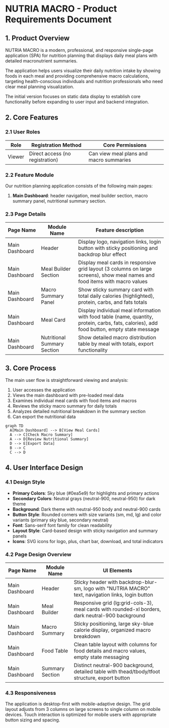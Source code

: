 # NUTRIA MACRO - Product Requirements Document

## 1. Product Overview

NUTRIA MACRO is a modern, professional, and responsive single-page application (SPA) for nutrition planning that displays daily meal plans with detailed macronutrient summaries.

The application helps users visualize their daily nutrition intake by showing foods in each meal and providing comprehensive macro calculations, targeting health-conscious individuals and nutrition professionals who need clear meal planning visualization.

The initial version focuses on static data display to establish core functionality before expanding to user input and backend integration.

## 2. Core Features

### 2.1 User Roles

| Role | Registration Method | Core Permissions |
|------|---------------------|------------------|
| Viewer | Direct access (no registration) | Can view meal plans and macro summaries |

### 2.2 Feature Module

Our nutrition planning application consists of the following main pages:

1. **Main Dashboard**: header navigation, meal builder section, macro summary panel, nutritional summary section.

### 2.3 Page Details

| Page Name | Module Name | Feature description |
|-----------|-------------|---------------------|
| Main Dashboard | Header | Display logo, navigation links, login button with sticky positioning and backdrop blur effect |
| Main Dashboard | Meal Builder Section | Display meal cards in responsive grid layout (3 columns on large screens), show meal names and food items with macro values |
| Main Dashboard | Macro Summary Panel | Show sticky summary card with total daily calories (highlighted), protein, carbs, and fats totals |
| Main Dashboard | Meal Card | Display individual meal information with food table (name, quantity, protein, carbs, fats, calories), add food button, empty state message |
| Main Dashboard | Nutritional Summary Section | Show detailed macro distribution table by meal with totals, export functionality |

## 3. Core Process

The main user flow is straightforward viewing and analysis:

1. User accesses the application
2. Views the main dashboard with pre-loaded meal data
3. Examines individual meal cards with food items and macros
4. Reviews the sticky macro summary for daily totals
5. Analyzes detailed nutritional breakdown in the summary section
6. Can export the nutritional data

```mermaid
graph TD
  A[Main Dashboard] --> B[View Meal Cards]
  A --> C[Check Macro Summary]
  A --> D[Review Nutritional Summary]
  D --> E[Export Data]
  B --> C
  C --> D
```

## 4. User Interface Design

### 4.1 Design Style

- **Primary Colors**: Sky blue (#0ea5e9) for highlights and primary actions
- **Secondary Colors**: Neutral grays (neutral-900, neutral-950) for dark theme
- **Background**: Dark theme with neutral-950 body and neutral-900 cards
- **Button Style**: Rounded corners with size variants (sm, md, lg) and color variants (primary sky blue, secondary neutral)
- **Font**: Sans-serif font family for clean readability
- **Layout Style**: Card-based design with sticky navigation and summary panels
- **Icons**: SVG icons for logo, plus, chart bar, download, and total indicators

### 4.2 Page Design Overview

| Page Name | Module Name | UI Elements |
|-----------|-------------|-------------|
| Main Dashboard | Header | Sticky header with backdrop-blur-sm, logo with "NUTRIA MACRO" text, navigation links, login button |
| Main Dashboard | Meal Builder | Responsive grid (lg:grid-cols-3), meal cards with rounded-xl borders, dark neutral-900 background |
| Main Dashboard | Macro Summary | Sticky positioning, large sky-blue calorie display, organized macro breakdown |
| Main Dashboard | Food Table | Clean table layout with columns for food details and macro values, empty state messaging |
| Main Dashboard | Summary Section | Distinct neutral-900 background, detailed table with thead/tbody/tfoot structure, export button |

### 4.3 Responsiveness

The application is desktop-first with mobile-adaptive design. The grid layout adjusts from 3 columns on large screens to single column on mobile devices. Touch interaction is optimized for mobile users with appropriate button sizing and spacing.